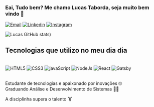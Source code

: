 
### Eai, Tudo bem? Me chamo Lucas Taborda, seja muito bem vindo  🖖

[![Email](https://img.shields.io/badge/Gmail-D14836?style=for-the-badge&logo=gmail&logoColor=white)](lucastaborda1970@gmail.com)
[![Linkedin](https://img.shields.io/badge/LinkedIn-0077B5?style=for-the-badge&logo=linkedin&logoColor=white)](https://www.linkedin.com/in/lucas-taborda-212a03225)
[![Instagram](https://img.shields.io/badge/Instagram-E4405F?style=for-the-badge&logo=instagram&logoColor=white)](https://www.instagram.com/lucas1i8/)


![Lucas GitHub stats](https://github-readme-stats.vercel.app/api?username=LucasTab0rda&show_icons=true&theme=dracula))

## Tecnologias que utilizo no meu dia dia 

<div style= "display: inline_block"> <br>

<img align="center" alt="HTML5" src= "https://img.shields.io/badge/HTML5-E34F26?style=for-the-badge&logo=html5&logoColor=white" />
<img align="center" alt="CSS3" src= "https://img.shields.io/badge/CSS3-1572B6?style=for-the-badge&logo=css3&logoColor=white" />
<img align="center" alt="javaScript" src= "https://img.shields.io/badge/JavaScript-F7DF1E?style=for-the-badge&logo=javascript&logoColor=black" />
<img align="center" alt="NodeJs" src= "	https://img.shields.io/badge/Node.js-43853D?style=for-the-badge&logo=node.js&logoColor=white" />
<img align="center" alt="React" src= "https://img.shields.io/badge/React-20232A?style=for-the-badge&logo=react&logoColor=61DAFB" />
<img align="center" alt="Gatsby" src= "https://img.shields.io/badge/Gatsby-663399?style=for-the-badge&logo=gatsby&logoColor=white">
</div> <br>

Estudante de tecnologias e apaixonado por inovações 🤓 <br>
Graduando Análise e Desenvolvimento de Sistemas 👨‍💻<br>

A disciplinha supera o talento 🏋
